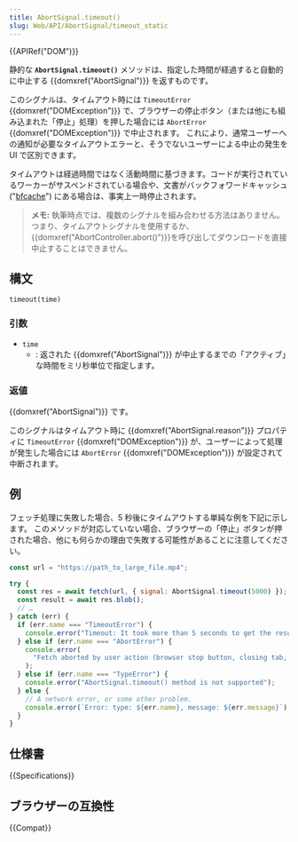 ```yaml
---
title: AbortSignal.timeout()
slug: Web/API/AbortSignal/timeout_static
---
```


{{APIRef("DOM")}}

静的な **`AbortSignal.timeout()`** メソッドは、指定した時間が経過すると自動的に中止する {{domxref("AbortSignal")}} を返すものです。

このシグナルは、タイムアウト時には `TimeoutError` {{domxref("DOMException")}} で、ブラウザーの停止ボタン（または他にも組み込まれた「停止」処理）を押した場合には `AbortError` {{domxref("DOMException")}} で中止されます。
これにより、通常ユーザーへの通知が必要なタイムアウトエラーと、そうでないユーザーによる中止の発生を UI で区別できます。

タイムアウトは経過時間ではなく活動時間に基づきます。コードが実行されているワーカーがサスペンドされている場合や、文書がバックフォワードキャッシュ ("[bfcache](https://web.dev/bfcache/)") にある場合は、事実上一時停止されます。

> **メモ:** 執筆時点では、複数のシグナルを組み合わせる方法はありません。
> つまり、タイムアウトシグナルを使用するか、{{domxref("AbortController.abort()")}}を呼び出してダウンロードを直接中止することはできません。

## 構文

```js-nolint
timeout(time)
```

### 引数

- `time`
  - : 返された {{domxref("AbortSignal")}} が中止するまでの「アクティブ」な時間をミリ秒単位で指定します。

### 返値

{{domxref("AbortSignal")}} です。

このシグナルはタイムアウト時に {{domxref("AbortSignal.reason")}} プロパティに `TimeoutError` {{domxref("DOMException")}} が、ユーザーによって処理が発生した場合には `AbortError` {{domxref("DOMException")}} が設定されて中断されます。

## 例

フェッチ処理に失敗した場合、5 秒後にタイムアウトする単純な例を下記に示します。
このメソッドが対応していない場合、ブラウザーの「停止」ボタンが押された場合、他にも何らかの理由で失敗する可能性があることに注意してください。

```js
const url = "https://path_to_large_file.mp4";

try {
  const res = await fetch(url, { signal: AbortSignal.timeout(5000) });
  const result = await res.blob();
  // …
} catch (err) {
  if (err.name === "TimeoutError") {
    console.error("Timeout: It took more than 5 seconds to get the result!");
  } else if (err.name === "AbortError") {
    console.error(
      "Fetch aborted by user action (browser stop button, closing tab, etc.",
    );
  } else if (err.name === "TypeError") {
    console.error("AbortSignal.timeout() method is not supported");
  } else {
    // A network error, or some other problem.
    console.error(`Error: type: ${err.name}, message: ${err.message}`);
  }
}
```

## 仕様書

{{Specifications}}

## ブラウザーの互換性

{{Compat}}
